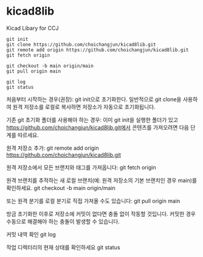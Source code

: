 # kicad8lib
Kicad Libary for CCJ 


    git init
    git clone https://github.com/choichangjun/kicad8lib.git
    git remote add origin https://github.com/choichangjun/kicad8lib.git
    git fetch origin

    git checkout -b main origin/main
    git pull origin main

    git log
    git status


처음부터 시작하는 경우(권장):
git init으로 초기화한다. 
일반적으로 git clone을 사용하여 원격 저장소를 로컬로 복사하면 저장소가 자동으로 초기화됩니다.


기존 git 초기화 폴더를 사용해야 하는 경우:
이미 git init을 실행한 폴더가 있고 https://github.com/choichangjun/kicad8lib.git에서 콘텐츠를 가져오려면 다음 단계를 따르세요.

원격 저장소 추가:
git remote add origin https://github.com/choichangjun/kicad8lib.git

원격 저장소에서 모든 브랜치와 태그를 가져옵니다:
git fetch origin

원격 브랜치를 추적하는 새 로컬 브랜치(예: 원격 저장소의 기본 브랜치인 경우 main)를 확인하세요.
git checkout -b main origin/main

또는 원격 분기를 로컬 분기로 직접 가져올 수도 있습니다:
git pull origin main

방금 초기화한 이후로 저장소에 커밋이 없다면 충돌 없이 작동할 것입니다. 커밋한 경우 수동으로 해결해야 하는 충돌이 발생할 수 있습니다.

커밋 내역 확인
git log

작업 디렉터리의 현재 상태를 확인하세요
git status
